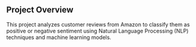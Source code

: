 ## Project Overview
This project analyzes customer reviews from Amazon to classify them as positive or negative sentiment using Natural Language Processing (NLP) techniques and machine learning models.
